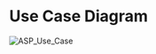 # Use Case Diagram

![ASP_Use_Case](https://github.com/hukoFpt/FPT-Artwork-Sharing-Platform/assets/87093937/9ac8547c-b367-43af-8531-4ef49746ac54)
